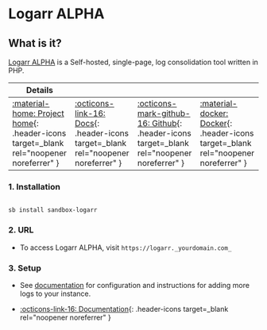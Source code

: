 # Logarr ALPHA

## What is it?

[Logarr ALPHA](https://www.github.com/Monitorr/logarr) is a Self-hosted, single-page, log consolidation tool written in PHP.

| Details     |             |             |             |
|-------------|-------------|-------------|-------------|
| [:material-home: Project home](https://www.github.com/Monitorr/logarr){: .header-icons target=_blank rel="noopener noreferrer" } | [:octicons-link-16: Docs](https://github.com/Monitorr/logarr/wiki){: .header-icons target=_blank rel="noopener noreferrer" } | [:octicons-mark-github-16: Github](https://www.github.com/Monitorr/logarr){: .header-icons target=_blank rel="noopener noreferrer" } | [:material-docker: Docker](https://hub.docker.com/r/monitorr/logarr-alpha){: .header-icons target=_blank rel="noopener noreferrer" }|

### 1. Installation

``` shell

sb install sandbox-logarr

```

### 2. URL

- To access Logarr ALPHA, visit `https://logarr._yourdomain.com_`

### 3. Setup

- See [documentation](https://github.com/Monitorr/logarr/wiki/04-Logarr-Settings#configuration) for configuration and instructions for adding more logs to your instance.

- [:octicons-link-16: Documentation](https://github.com/Monitorr/logarr/wiki){: .header-icons target=_blank rel="noopener noreferrer" }
